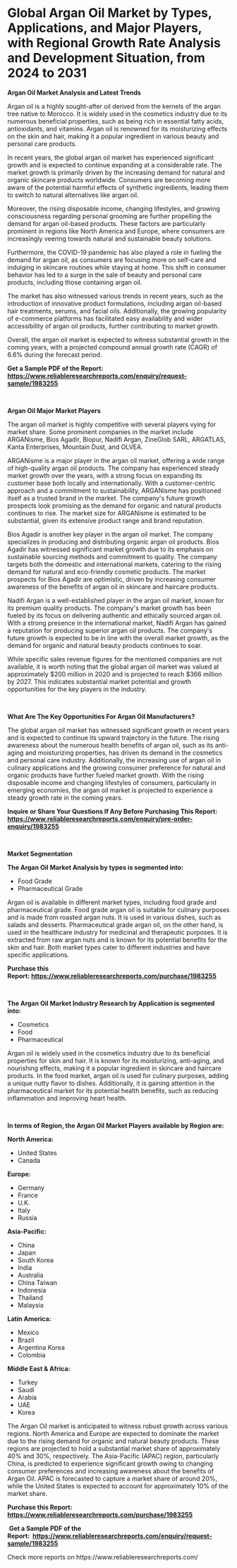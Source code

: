 <p><h1>Global Argan Oil Market by Types, Applications, and Major Players, with Regional Growth Rate Analysis and Development Situation, from 2024 to 2031</h1></p><p><strong>Argan Oil Market Analysis and Latest Trends</strong></p>
<p><p>Argan oil is a highly sought-after oil derived from the kernels of the argan tree native to Morocco. It is widely used in the cosmetics industry due to its numerous beneficial properties, such as being rich in essential fatty acids, antioxidants, and vitamins. Argan oil is renowned for its moisturizing effects on the skin and hair, making it a popular ingredient in various beauty and personal care products.</p><p>In recent years, the global argan oil market has experienced significant growth and is expected to continue expanding at a considerable rate. The market growth is primarily driven by the increasing demand for natural and organic skincare products worldwide. Consumers are becoming more aware of the potential harmful effects of synthetic ingredients, leading them to switch to natural alternatives like argan oil.</p><p>Moreover, the rising disposable income, changing lifestyles, and growing consciousness regarding personal grooming are further propelling the demand for argan oil-based products. These factors are particularly prominent in regions like North America and Europe, where consumers are increasingly veering towards natural and sustainable beauty solutions.</p><p>Furthermore, the COVID-19 pandemic has also played a role in fueling the demand for argan oil, as consumers are focusing more on self-care and indulging in skincare routines while staying at home. This shift in consumer behavior has led to a surge in the sale of beauty and personal care products, including those containing argan oil.</p><p>The market has also witnessed various trends in recent years, such as the introduction of innovative product formulations, including argan oil-based hair treatments, serums, and facial oils. Additionally, the growing popularity of e-commerce platforms has facilitated easy availability and wider accessibility of argan oil products, further contributing to market growth.</p><p>Overall, the argan oil market is expected to witness substantial growth in the coming years, with a projected compound annual growth rate (CAGR) of 6.6% during the forecast period.</p></p>
<p><strong>Get a Sample PDF of the Report:&nbsp; <a href="https://www.reliableresearchreports.com/enquiry/request-sample/1983255">https://www.reliableresearchreports.com/enquiry/request-sample/1983255</a></strong></p>
<p>&nbsp;</p>
<p><strong>Argan Oil Major Market Players</strong></p>
<p><p>The argan oil market is highly competitive with several players vying for market share. Some prominent companies in the market include ARGANisme, Bios Agadir, Biopur, Nadifi Argan, ZineGlob SARL, ARGATLAS, Kanta Enterprises, Mountain Dust, and OLVEA.</p><p>ARGANisme is a major player in the argan oil market, offering a wide range of high-quality argan oil products. The company has experienced steady market growth over the years, with a strong focus on expanding its customer base both locally and internationally. With a customer-centric approach and a commitment to sustainability, ARGANisme has positioned itself as a trusted brand in the market. The company's future growth prospects look promising as the demand for organic and natural products continues to rise. The market size for ARGANisme is estimated to be substantial, given its extensive product range and brand reputation.</p><p>Bios Agadir is another key player in the argan oil market. The company specializes in producing and distributing organic argan oil products. Bios Agadir has witnessed significant market growth due to its emphasis on sustainable sourcing methods and commitment to quality. The company targets both the domestic and international markets, catering to the rising demand for natural and eco-friendly cosmetic products. The market prospects for Bios Agadir are optimistic, driven by increasing consumer awareness of the benefits of argan oil in skincare and haircare products.</p><p>Nadifi Argan is a well-established player in the argan oil market, known for its premium quality products. The company's market growth has been fueled by its focus on delivering authentic and ethically sourced argan oil. With a strong presence in the international market, Nadifi Argan has gained a reputation for producing superior argan oil products. The company's future growth is expected to be in line with the overall market growth, as the demand for organic and natural beauty products continues to soar.</p><p>While specific sales revenue figures for the mentioned companies are not available, it is worth noting that the global argan oil market was valued at approximately $200 million in 2020 and is projected to reach $366 million by 2027. This indicates substantial market potential and growth opportunities for the key players in the industry.</p></p>
<p>&nbsp;</p>
<p><strong>What Are The Key Opportunities For Argan Oil Manufacturers?</strong></p>
<p><p>The global argan oil market has witnessed significant growth in recent years and is expected to continue its upward trajectory in the future. The rising awareness about the numerous health benefits of argan oil, such as its anti-aging and moisturizing properties, has driven its demand in the cosmetics and personal care industry. Additionally, the increasing use of argan oil in culinary applications and the growing consumer preference for natural and organic products have further fueled market growth. With the rising disposable income and changing lifestyles of consumers, particularly in emerging economies, the argan oil market is projected to experience a steady growth rate in the coming years.</p></p>
<p><strong>Inquire or Share Your Questions If Any Before Purchasing This Report: <a href="https://www.reliableresearchreports.com/enquiry/pre-order-enquiry/1983255">https://www.reliableresearchreports.com/enquiry/pre-order-enquiry/1983255</a></strong></p>
<p>&nbsp;</p>
<p><strong>Market Segmentation</strong></p>
<p><strong>The Argan Oil Market Analysis by types is segmented into:</strong></p>
<p><ul><li>Food Grade</li><li>Pharmaceutical Grade</li></ul></p>
<p><p>Argan oil is available in different market types, including food grade and pharmaceutical grade. Food grade argan oil is suitable for culinary purposes and is made from roasted argan nuts. It is used in various dishes, such as salads and desserts. Pharmaceutical grade argan oil, on the other hand, is used in the healthcare industry for medicinal and therapeutic purposes. It is extracted from raw argan nuts and is known for its potential benefits for the skin and hair. Both market types cater to different industries and have specific applications.</p></p>
<p><strong>Purchase this Report:&nbsp;<a href="https://www.reliableresearchreports.com/purchase/1983255">https://www.reliableresearchreports.com/purchase/1983255</a></strong></p>
<p>&nbsp;</p>
<p><strong>The Argan Oil Market Industry Research by Application is segmented into:</strong></p>
<p><ul><li>Cosmetics</li><li>Food</li><li>Pharmaceutical</li></ul></p>
<p><p>Argan oil is widely used in the cosmetics industry due to its beneficial properties for skin and hair. It is known for its moisturizing, anti-aging, and nourishing effects, making it a popular ingredient in skincare and haircare products. In the food market, argan oil is used for culinary purposes, adding a unique nutty flavor to dishes. Additionally, it is gaining attention in the pharmaceutical market for its potential health benefits, such as reducing inflammation and improving heart health.</p></p>
<p>&nbsp;</p>
<p><strong>In terms of Region, the Argan Oil Market Players available by Region are:</strong></p>
<p>
    <p> <strong> North America: </strong>
        <ul>
            <li>United States</li>
            <li>Canada</li>
        </ul>
        </p> 
    <p> <strong> Europe: </strong>
        <ul>
            <li>Germany</li>
            <li>France</li>
            <li>U.K.</li>
            <li>Italy</li>
            <li>Russia</li>
        </ul>
        </p> 
    <p> <strong> Asia-Pacific: </strong>
        <ul>
            <li>China</li>
            <li>Japan</li>
            <li>South Korea</li>
            <li>India</li>
            <li>Australia</li>
            <li>China Taiwan</li>
            <li>Indonesia</li>
            <li>Thailand</li>
            <li>Malaysia</li>
        </ul>
        </p> 
    <p> <strong> Latin America: </strong>
        <ul>
            <li>Mexico</li>
            <li>Brazil</li>
            <li>Argentina Korea</li>
            <li>Colombia</li>
        </ul>
        </p> 
    <p> <strong> Middle East & Africa: </strong>
        <ul>
            <li>Turkey</li>
            <li>Saudi</li>
            <li>Arabia</li>
            <li>UAE</li>
            <li>Korea</li>
        </ul>
    </p>
    </p>
<p><p>The Argan Oil market is anticipated to witness robust growth across various regions. North America and Europe are expected to dominate the market due to the rising demand for organic and natural beauty products. These regions are projected to hold a substantial market share of approximately 40% and 30%, respectively. The Asia-Pacific (APAC) region, particularly China, is predicted to experience significant growth owing to changing consumer preferences and increasing awareness about the benefits of Argan Oil. APAC is forecasted to capture a market share of around 20%, while the United States is expected to account for approximately 10% of the market share.</p></p>
<p><strong>Purchase this Report: <a href="https://www.reliableresearchreports.com/purchase/1983255">https://www.reliableresearchreports.com/purchase/1983255</a></strong></p>
<p>&nbsp;<strong>Get a Sample PDF of the Report:&nbsp;&nbsp;<a href="https://www.reliableresearchreports.com/enquiry/request-sample/1983255">https://www.reliableresearchreports.com/enquiry/request-sample/1983255</a></strong></p>
<p><strong></strong></p>
<p>Check more reports on https://www.reliableresearchreports.com/</p>